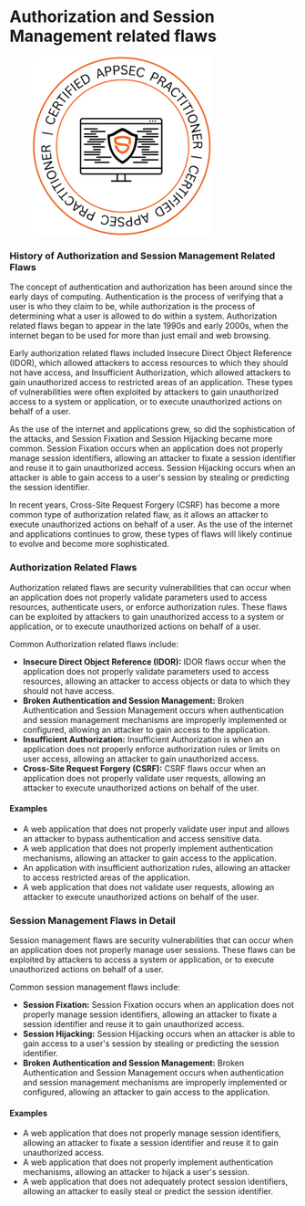 # Authorization and Session Management related flaws

<figure><img src=".gitbook/assets/image (14) (2).png" alt="" width="314"><figcaption></figcaption></figure>

### **History of Authorization and Session Management Related Flaws**

The concept of authentication and authorization has been around since the early days of computing. Authentication is the process of verifying that a user is who they claim to be, while authorization is the process of determining what a user is allowed to do within a system. Authorization related flaws began to appear in the late 1990s and early 2000s, when the internet began to be used for more than just email and web browsing.

Early authorization related flaws included Insecure Direct Object Reference (IDOR), which allowed attackers to access resources to which they should not have access, and Insufficient Authorization, which allowed attackers to gain unauthorized access to restricted areas of an application. These types of vulnerabilities were often exploited by attackers to gain unauthorized access to a system or application, or to execute unauthorized actions on behalf of a user.

As the use of the internet and applications grew, so did the sophistication of the attacks, and Session Fixation and Session Hijacking became more common. Session Fixation occurs when an application does not properly manage session identifiers, allowing an attacker to fixate a session identifier and reuse it to gain unauthorized access. Session Hijacking occurs when an attacker is able to gain access to a user's session by stealing or predicting the session identifier.

In recent years, Cross-Site Request Forgery (CSRF) has become a more common type of authorization related flaw, as it allows an attacker to execute unauthorized actions on behalf of a user. As the use of the internet and applications continues to grow, these types of flaws will likely continue to evolve and become more sophisticated.

### **Authorization Related Flaws**

Authorization related flaws are security vulnerabilities that can occur when an application does not properly validate parameters used to access resources, authenticate users, or enforce authorization rules. These flaws can be exploited by attackers to gain unauthorized access to a system or application, or to execute unauthorized actions on behalf of a user.

Common Authorization related flaws include:

* **Insecure Direct Object Reference (IDOR):** IDOR flaws occur when the application does not properly validate parameters used to access resources, allowing an attacker to access objects or data to which they should not have access.
* **Broken Authentication and Session Management:** Broken Authentication and Session Management occurs when authentication and session management mechanisms are improperly implemented or configured, allowing an attacker to gain access to the application.
* **Insufficient Authorization:** Insufficient Authorization is when an application does not properly enforce authorization rules or limits on user access, allowing an attacker to gain unauthorized access.
* **Cross-Site Request Forgery (CSRF):** CSRF flaws occur when an application does not properly validate user requests, allowing an attacker to execute unauthorized actions on behalf of the user.

#### **Examples**

* A web application that does not properly validate user input and allows an attacker to bypass authentication and access sensitive data.
* A web application that does not properly implement authentication mechanisms, allowing an attacker to gain access to the application.
* An application with insufficient authorization rules, allowing an attacker to access restricted areas of the application.
* A web application that does not validate user requests, allowing an attacker to execute unauthorized actions on behalf of the user.



### **Session Management Flaws in Detail**

Session management flaws are security vulnerabilities that can occur when an application does not properly manage user sessions. These flaws can be exploited by attackers to access a system or application, or to execute unauthorized actions on behalf of a user.

Common session management flaws include:

* **Session Fixation:** Session Fixation occurs when an application does not properly manage session identifiers, allowing an attacker to fixate a session identifier and reuse it to gain unauthorized access.
* **Session Hijacking:** Session Hijacking occurs when an attacker is able to gain access to a user's session by stealing or predicting the session identifier.
* **Broken Authentication and Session Management:** Broken Authentication and Session Management occurs when authentication and session management mechanisms are improperly implemented or configured, allowing an attacker to gain access to the application.

#### **Examples**

* A web application that does not properly manage session identifiers, allowing an attacker to fixate a session identifier and reuse it to gain unauthorized access.
* A web application that does not properly implement authentication mechanisms, allowing an attacker to hijack a user's session.
* A web application that does not adequately protect session identifiers, allowing an attacker to easily steal or predict the session identifier.
